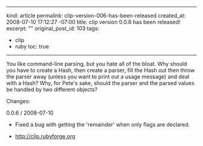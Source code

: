 ----- 
kind: article
permalink: clip-version-006-has-been-released
created_at: 2008-07-10 17:12:27 -07:00
title: clip version 0.0.6 has been released!
excerpt: ""
original_post_id: 103
tags: 
- clip
- ruby
toc: true
-----
You like command-line parsing, but you hate all of the bloat. Why
should you have to create a Hash, then create a parser, fill the Hash
out then throw the parser away (unless you want to print out a usage
message) and deal with a Hash? Why, for Pete's sake, should the parser
and the parsed values be handled by two different objects?

Changes:

0.0.6 / 2008-07-10

* Fixed a bug with getting the 'remainder' when only flags are declared.

* <http://clip.rubyforge.org>
